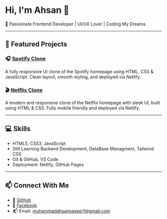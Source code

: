 # Hi, I'm Ahsan 👋

🎯 Passionate Frontend Developer | UI/UX Lover | Coding My Dreams

---

## 🚀 Featured Projects

### 🎧 [Spotify Clone](https://spotify-codewithahsan.netlify.app)  
A fully responsive UI clone of the Spotify homepage using HTML, CSS & JavaScript. Clean layout, smooth styling, and deployed via Netlify.

### 🎬 [Netflix Clone](https://remarkable-kheer-5e2bbe.netlify.app)  
A modern and responsive clone of the Netflix homepage with sleek UI, built using HTML & CSS. Fully mobile friendly and deployed via Netlify.

---

## 💻 Skills

- HTML5, CSS3, JavaScript
- Still Learning Backend Development, DataBase Managment, Tailwind CSS
- Git & GitHub, VS Code
- Deployment: Netlify, GitHub Pages

---

## 📫 Connect With Me

- 🔗 [GitHub](https://github.com/dev-ahsan-naseer)
- 📘 [Facebook]((https://www.facebook.com/profile.php?id=61579066584752))
- 📬 Email: muhammadahsannaseer1@gmail.com
